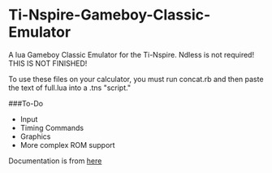 # Ti-Nspire-Gameboy-Classic-Emulator  
A lua Gameboy Classic Emulator for the Ti-Nspire. Ndless is not required! THIS IS NOT FINISHED!  
  
To use these files on your calculator, you must run concat.rb and then paste the text of full.lua into a .tns "script."  
  
###To-Do
* Input
* Timing Commands
* Graphics
* More complex ROM support
  
Documentation is from [here](http://marc.rawer.de/Gameboy/Docs/GBCPUman.pdf)
